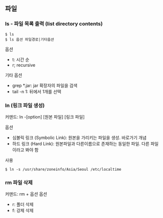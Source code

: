 ## 파일
### ls - 파일 목록 출력 (list directory contents)
~~~
$ ls 
$ ls 옵션 파일경로|기타옵션
~~~
옵션
- t: 시간 순
- r; recursive

기타 옵션
- grep *.jar: jar 확장자의 파일을 검색
- tail -n 1: 뒤에서 1개를 선택

### ln (링크 파일 생성)
커맨드: ln -[option] [원본 파일] [링크 파일]

옵션
- 심볼릭 링크 (Symbolic Link): 원본을 가리키는 파일을 생성. 바로가기 개념
- 하드 링크 (Hard Link): 원본파일과 다른이름으로 존재하는 동일한 파일. 다른 파일이라고 봐야 함

사용
~~~
$ ln -s /usr/share/zoneinfo/Asia/Seoul /etc/localtime
~~~

### rm 파일 삭제
커맨드: rm + 옵션
옵션
- r: 폴더 삭제
- f: 강제 삭제

